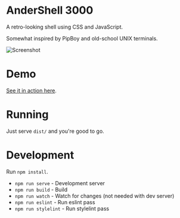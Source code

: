 # AnderShell 3000

A retro-looking shell using CSS and JavaScript.

Somewhat inspired by PipBoy and old-school UNIX terminals.

![Screenshot](https://raw.githubusercontent.com/andersevenrud/retro-css-shell-demo/master/screenshot.png)

# Demo

[See it in action here](https://andersevenrud.github.io/retro-css-shell-demo).

# Running

Just serve `dist/` and you're good to go.

# Development

Run `npm install`.

* `npm run serve` - Development server
* `npm run build` - Build
* `npm run watch` - Watch for changes (not needed with dev server)
* `npm run eslint` - Run eslint pass
* `npm run stylelint` - Run stylelint pass
